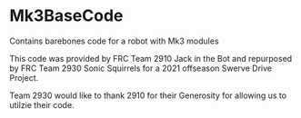 # Mk3BaseCode
Contains barebones code for a robot with Mk3 modules

This code was provided by FRC Team 2910 Jack in the Bot and repurposed by FRC Team 2930 Sonic Squirrels for a 2021 offseason Swerve Drive Project. 

Team 2930 would like to thank 2910 for their Generosity for allowing us to utilzie their code. 
